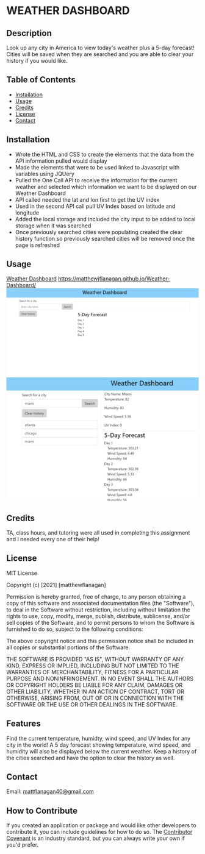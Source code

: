 # WEATHER DASHBOARD

## Description
Look up any city in America to view today's weather plus a 5-day forecast! Cities will be saved when they are searched and you are able to clear your history if you would like. 

## Table of Contents
- [Installation](#installation)
- [Usage](#usage)
- [Credits](#credits)
- [License](#license)
- [Contact](#contact)

## Installation
- Wrote the HTML and CSS to create the elements that the data from the API information pulled would display
- Made the elements that were to be used linked to Javascript with variables using JQUery
- Pulled the One Call API to receive the information for the current weather and selected which information we want to be displayed on our Weather Dashboard
- API called needed the lat and lon first to get the UV index 
- Used in the second API call pull UV Index based on latitude and longitude
- Added the local storage and included the city input to be added to local storage when it was searched
- Once previously searched cities were populating created the clear history function so previously searched cities will be removed once the page is refreshed

## Usage
[Weather Dashboard](https://matthewjflanagan.github.io/Weather-Dashboard/)
https://matthewjflanagan.github.io/Weather-Dashboard/
![First View of Page](assets/weather-dashboard-opening-page.PNG)
![Functionality](assets/functionalview.PNG)

## Credits
TA, class hours, and tutoring were all used in completing this assignment and I needed every one of their help! 

## License
MIT License

Copyright (c) [2021] [matthewflanagan]

Permission is hereby granted, free of charge, to any person obtaining a copy
of this software and associated documentation files (the "Software"), to deal
in the Software without restriction, including without limitation the rights
to use, copy, modify, merge, publish, distribute, sublicense, and/or sell
copies of the Software, and to permit persons to whom the Software is
furnished to do so, subject to the following conditions:

The above copyright notice and this permission notice shall be included in all
copies or substantial portions of the Software.

THE SOFTWARE IS PROVIDED "AS IS", WITHOUT WARRANTY OF ANY KIND, EXPRESS OR
IMPLIED, INCLUDING BUT NOT LIMITED TO THE WARRANTIES OF MERCHANTABILITY,
FITNESS FOR A PARTICULAR PURPOSE AND NONINFRINGEMENT. IN NO EVENT SHALL THE
AUTHORS OR COPYRIGHT HOLDERS BE LIABLE FOR ANY CLAIM, DAMAGES OR OTHER
LIABILITY, WHETHER IN AN ACTION OF CONTRACT, TORT OR OTHERWISE, ARISING FROM,
OUT OF OR IN CONNECTION WITH THE SOFTWARE OR THE USE OR OTHER DEALINGS IN THE
SOFTWARE.

## Features
Find the current temperature, humidty, wind speed, and UV Index for any city in the world! A 5 day forecast showing temperature, wind speed, and humidity will also be displayed below the current weather. Keep a history of the cities searched and have the option to clear the history as well. 

## Contact
Email: mattflanagan40@gmail.com

## How to Contribute
If you created an application or package and would like other developers to contribute it, you can include guidelines for how to do so. The [Contributor Covenant](https://www.contributor-covenant.org/) is an industry standard, but you can always write your own if you'd prefer.